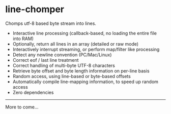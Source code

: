 # line-chomper

Chomps utf-8 based byte stream into lines. 

- Interactive line processing (callback-based, no loading the entire file into RAM)
- Optionally, return all lines in an array (detailed or raw mode)
- Interactively interrupt streaming, or perform map/filter like processing
- Detect any newline convention (PC/Mac/Linux)
- Correct eof / last line treatment
- Correct handling of multi-byte UTF-8 characters
- Retrieve byte offset and byte length information on per-line basis
- Random access, using line-based or byte-based offsets
- Automatically compile line-mapping information, to speed up random access
- Zero dependencies

**************

More to come...